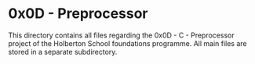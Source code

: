 # 0x0D - Preprocessor

This directory contains all files regarding the 0x0D - C - Preprocessor project of the Holberton School foundations programme.
All main files are stored in a separate subdirectory.

